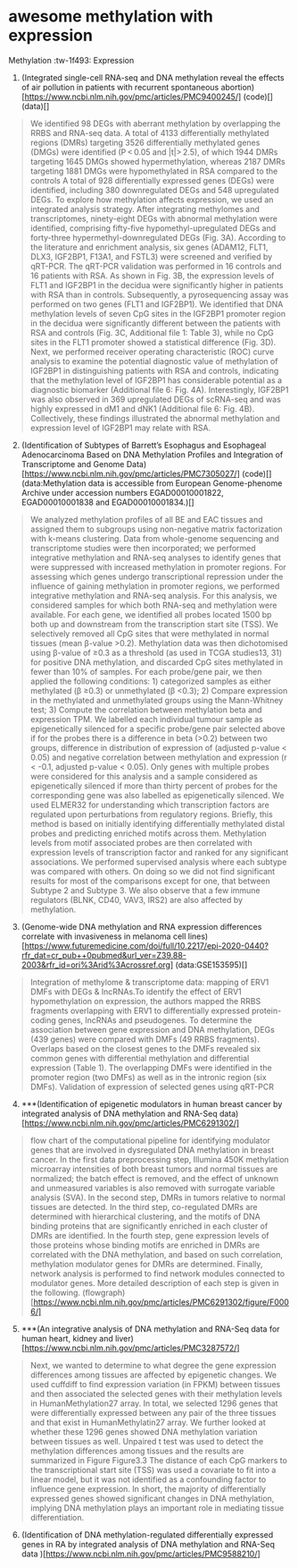 # awesome methylation with expression
Methylation :tw-1f493: Expression

1. (Integrated single-cell RNA-seq and DNA methylation reveal the effects of air pollution in patients with recurrent spontaneous abortion)[https://www.ncbi.nlm.nih.gov/pmc/articles/PMC9400245/] (code)[] (data)[]
> We identified 98 DEGs with aberrant methylation by overlapping the RRBS and RNA-seq data. 
> A total of 4133 differentially methylated regions (DMRs) targeting 3526 differentially methylated genes (DMGs) were identified (P < 0.05 and |t|> 2.5), of which 1944 DMRs targeting 1645 DMGs showed hypermethylation, whereas 2187 DMRs targeting 1881 DMGs were hypomethylated in RSA compared to the controls
> A total of 928 differentially expressed genes (DEGs) were identified, including 380 downregulated DEGs and 548 upregulated DEGs.
> To explore how methylation affects expression, we used an integrated analysis strategy. After integrating methylomes and transcriptomes, ninety-eight DEGs with abnormal methylation were identified, comprising fifty-five hypomethyl-upregulated DEGs and forty-three hypermethyl-downregulated DEGs (Fig. 3A). According to the literature and enrichment analysis, six genes (ADAM12, FLT1, DLX3, IGF2BP1, F13A1, and FSTL3) were screened and verified by qRT-PCR. The qRT-PCR validation was performed in 16 controls and 16 patients with RSA. As shown in Fig. 3B, the expression levels of FLT1 and IGF2BP1 in the decidua were significantly higher in patients with RSA than in controls. Subsequently, a pyrosequencing assay was performed on two genes (FLT1 and IGF2BP1). We identified that DNA methylation levels of seven CpG sites in the IGF2BP1 promoter region in the decidua were significantly different between the patients with RSA and controls (Fig. 3C, Additional file 1: Table 3), while no CpG sites in the FLT1 promoter showed a statistical difference (Fig. 3D). Next, we performed receiver operating characteristic (ROC) curve analysis to examine the potential diagnostic value of methylation of IGF2BP1 in distinguishing patients with RSA and controls, indicating that the methylation level of IGF2BP1 has considerable potential as a diagnostic biomarker (Additional file 6: Fig. 4A). Interestingly, IGF2BP1 was also observed in 369 upregulated DEGs of scRNA-seq and was highly expressed in dM1 and dNK1 (Additional file 6: Fig. 4B). Collectively, these findings illustrated the abnormal methylation and expression level of IGF2BP1 may relate with RSA.
2. (Identification of Subtypes of Barrett’s Esophagus and Esophageal Adenocarcinoma Based on DNA Methylation Profiles and Integration of Transcriptome and Genome Data)[https://www.ncbi.nlm.nih.gov/pmc/articles/PMC7305027/] (code)[] (data:Methylation data is accessible from European Genome-phenome Archive under accession numbers EGAD00010001822, EGAD00010001838 and EGAD00010001834.)[]
> We analyzed methylation profiles of all BE and EAC tissues and assigned them to subgroups using non-negative matrix factorization with k-means clustering. Data from whole-genome sequencing and transcriptome studies were then incorporated; we performed integrative methylation and RNA-seq analyses to identify genes that were suppressed with increased methylation in promoter regions.
> For assessing which genes undergo transcriptional repression under the influence of gaining methylation in promoter regions, we performed integrative methylation and RNA-seq analysis. For this analysis, we considered samples for which both RNA-seq and methylation were available. For each gene, we identified all probes located 1500 bp both up and downstream from the transcription start site (TSS). We selectively removed all CpG sites that were methylated in normal tissues (mean β-value >0.2). Methylation data was then dichotomised using β-value of ≥0.3 as a threshold (as used in TCGA studies13, 31) for positive DNA methylation, and discarded CpG sites methylated in fewer than 10% of samples. For each probe/gene pair, we then applied the following conditions: 1) categorized samples as either methylated (β ≥0.3) or unmethylated (β <0.3); 2) Compare expression in the methylated and unmethylated groups using the Mann-Whitney test; 3) Compute the correlation between methylation beta and expression TPM. We labelled each individual tumour sample as epigenetically silenced for a specific probe/gene pair selected above if for the probes there is a difference in beta (>0.2) between two groups, difference in distribution of expression of (adjusted p-value < 0.05) and negative correlation between methylation and expression (r < -0.1, adjusted p-value < 0.05). Only genes with multiple probes were considered for this analysis and a sample considered as epigenetically silenced if more than thirty percent of probes for the corresponding gene was also labelled as epigenetically silenced.
> We used ELMER32 for understanding which transcription factors are regulated upon perturbations from regulatory regions. Briefly, this method is based on initially identifying differentially methylated distal probes and predicting enriched motifs across them. Methylation levels from motif associated probes are then correlated with expression levels of transcription factor and ranked for any significant associations. We performed supervised analysis where each subtype was compared with others. On doing so we did not find significant results for most of the comparisons except for one, that between Subtype 2 and Subtype 3.
> We also observe that a few immune regulators (BLNK, CD40, VAV3, IRS2) are also affected by methylation.

3. (Genome-wide DNA methylation and RNA expression differences correlate with invasiveness in melanoma cell lines)[https://www.futuremedicine.com/doi/full/10.2217/epi-2020-0440?rfr_dat=cr_pub++0pubmed&url_ver=Z39.88-2003&rfr_id=ori%3Arid%3Acrossref.org] (data:GSE153595)[]
> Integration of methylome & transcriptome data: mapping of ERV1 DMFs with DEGs & lncRNAs.To identify the effect of ERV1 hypomethylation on expression, the authors mapped the RRBS fragments overlapping with ERV1 to differentially expressed protein-coding genes, lncRNAs and pseudogenes. 
> To determine the association between gene expression and DNA methylation, DEGs (439 genes) were compared with DMFs (49 RRBS fragments). Overlaps based on the closest genes to the DMFs revealed six common genes with differential methylation and differential expression (Table 1). The overlapping DMFs were identified in the promoter region (two DMFs) as well as in the intronic region (six DMFs). 
> Validation of expression of selected genes using qRT-PCR

4. ***(Identification of epigenetic modulators in human breast cancer by integrated analysis of DNA methylation and RNA-Seq data)[https://www.ncbi.nlm.nih.gov/pmc/articles/PMC6291302/] 
> flow chart of the computational pipeline for identifying modulator genes that are involved in dysregulated DNA methylation in breast cancer. In the first data preprocessing step, Illumina 450K methylation microarray intensities of both breast tumors and normal tissues are normalized; the batch effect is removed, and the effect of unknown and unmeasured variables is also removed with surrogate variable analysis (SVA). In the second step, DMRs in tumors relative to normal tissues are detected. In the third step, co-regulated DMRs are determined with hierarchical clustering, and the motifs of DNA binding proteins that are significantly enriched in each cluster of DMRs are identified. In the fourth step, gene expression levels of those proteins whose binding motifs are enriched in DMRs are correlated with the DNA methylation, and based on such correlation, methylation modulator genes for DMRs are determined. Finally, network analysis is performed to find network modules connected to modulator genes. More detailed description of each step is given in the following.
> (flowgraph)[https://www.ncbi.nlm.nih.gov/pmc/articles/PMC6291302/figure/F0006/]

5. ***(An integrative analysis of DNA methylation and RNA-Seq data for human heart, kidney and liver)[https://www.ncbi.nlm.nih.gov/pmc/articles/PMC3287572/]
> Next, we wanted to determine to what degree the gene expression differences among tissues are affected by epigenetic changes. We used cuffdiff to find expression variation (in FPKM) between tissues and then associated the selected genes with their methylation levels in HumanMethylation27 array. In total, we selected 1296 genes that were differentially expressed between any pair of the three tissues and that exist in HumanMethylatin27 array. We further looked at whether these 1296 genes showed DNA methylation variation between tissues as well. Unpaired t test was used to detect the methylation differences among tissues and the results are summarized in Figure ​Figure3.3
>  The distance of each CpG markers to the transcriptional start site (TSS) was used a covariate to fit into a linear model, but it was not identified as a confounding factor to influence gene expression. In short, the majority of differentially expressed genes showed significant changes in DNA methylation, implying DNA methylation plays an important role in mediating tissue differentiation.

6. (Identification of DNA methylation-regulated differentially expressed genes in RA by integrated analysis of DNA methylation and RNA-Seq data )[https://www.ncbi.nlm.nih.gov/pmc/articles/PMC9588210/]




